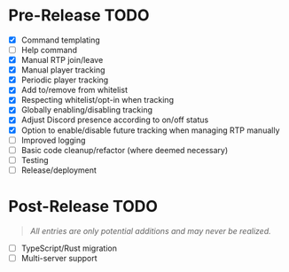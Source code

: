 # Pre-Release TODO

- [x] Command templating
- [ ] Help command
- [x] Manual RTP join/leave
- [x] Manual player tracking
- [x] Periodic player tracking
- [x] Add to/remove from whitelist
- [x] Respecting whitelist/opt-in when tracking
- [x] Globally enabling/disabling tracking
- [x] Adjust Discord presence according to on/off status
- [x] Option to enable/disable future tracking when managing RTP manually
- [ ] Improved logging
- [ ] Basic code cleanup/refactor (where deemed necessary)
- [ ] Testing
- [ ] Release/deployment

# Post-Release TODO

> *All entries are only potential additions and may never be realized.*

- [ ] TypeScript/Rust migration
- [ ] Multi-server support
